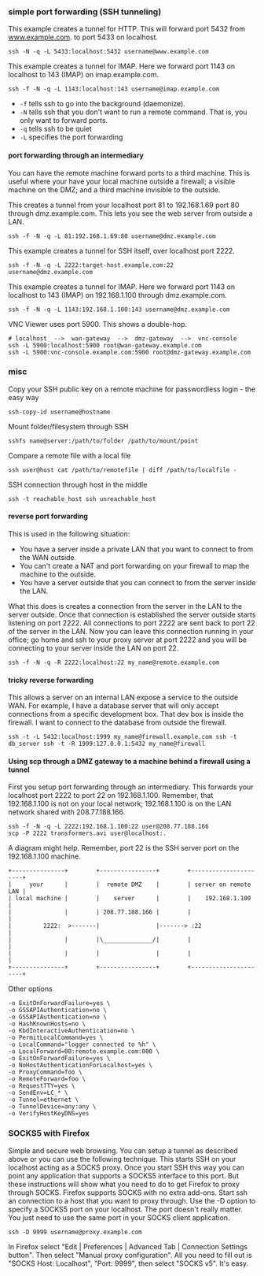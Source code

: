 ### simple port forwarding (SSH tunneling)

This example creates a tunnel for HTTP. This will forward port 5432 from www.example.com. to port 5433 on localhost. 

    ssh -N -q -L 5433:localhost:5432 username@www.example.com

This example creates a tunnel for IMAP. Here we forward port 1143 on localhost to 143 (IMAP) on imap.example.com.

    ssh -f -N -q -L 1143:localhost:143 username@imap.example.com

* `-f` tells ssh to go into the background (daemonize).
* `-N` tells ssh that you don't want to run a remote command. That is, you only want to forward ports.
* `-q` tells ssh to be quiet
* `-L` specifies the port forwarding

#### port forwarding through an intermediary

You can have the remote machine forward ports to a third machine. This is useful where your have your local machine outside a firewall; a visible machine on the DMZ; and a third machine invisible to the outside.

This creates a tunnel from your localhost port 81 to 192.168.1.69 port 80 through dmz.example.com. This lets you see the web server from outside a LAN.

    ssh -f -N -q -L 81:192.168.1.69:80 username@dmz.example.com

This example creates a tunnel for SSH itself, over localhost port 2222.

    ssh -f -N -q -L 2222:target-host.example.com:22 username@dmz.example.com

This example creates a tunnel for IMAP. Here we forward port 1143 on localhost to 143 (IMAP) on 192.168.1.100 through dmz.example.com.

    ssh -f -N -q -L 1143:192.168.1.100:143 username@dmz.example.com

VNC Viewer uses port 5900. This shows a double-hop.

    # localhost  -->  wan-gateway  -->  dmz-gateway  -->  vnc-console
    ssh -L 5900:localhost:5900 root@wan-gateway.example.com
    ssh -L 5900:vnc-console.example.com:5900 root@dmz-gateway.example.com

### misc


Copy your SSH public key on a remote machine for passwordless login - the easy way 

    ssh-copy-id username@hostname
    
Mount folder/filesystem through SSH 

    sshfs name@server:/path/to/folder /path/to/mount/point

Compare a remote file with a local file 

    ssh user@host cat /path/to/remotefile | diff /path/to/localfile -

SSH connection through host in the middle 

    ssh -t reachable_host ssh unreachable_host

#### reverse port forwarding

This is used in the following situation:

* You have a server inside a private LAN that you want to connect to from the WAN outside.
* You can't create a NAT and port forwarding on your firewall to map the machine to the outside.
* You have a server outside that you can connect to from the server inside the LAN.

What this does is creates a connection from the server in the LAN to the server outside. Once that connection is established the server outside starts listening on port 2222. All connections to port 2222 are sent back to port 22 of the server in the LAN. Now you can leave this connection running in your office; go home and ssh to your proxy server at port 2222 and you will be connecting to your server inside the LAN on port 22.

    ssh -f -N -q -R 2222:localhost:22 my_name@remote.example.com

#### tricky reverse forwarding

This allows a server on an internal LAN expose a service to the outside WAN. For example, I have a database server that will only accept connections from a specific development box. That dev box is inside the firewall. I want to connect to the database from outside the firewall.

    ssh -t -L 5432:localhost:1999 my_name@firewall.example.com ssh -t db_server ssh -t -R 1999:127.0.0.1:5432 my_name@firewall

#### Using scp through a DMZ gateway to a machine behind a firewall using a tunnel

First you setup port forwarding through an intermediary. This forwards your localhost port 2222 to port 22 on 192.168.1.100. Remember, that 192.168.1.100 is not on your local network; 192.168.1.100 is on the LAN network shared with 208.77.188.166.

    ssh -f -N -q -L 2222:192.168.1.100:22 user@208.77.188.166
    scp -P 2222 transformers.avi user@localhost:.

A diagram might help. Remember, port 22 is the SSH server port on the 192.168.1.100 machine.

```
+---------------+        +----------------+        +----------------------+
|     your      |        |  remote DMZ    |        | server on remote LAN |
| local machine |        |    server      |        |    192.168.1.100     |
|               |        | 208.77.188.166 |        |                      |
|         2222:  >-------|                |-------> :22                   |
|               |        |\______________/|        |                      |
|               |        |                |        |                      |
+---------------+        +----------------+        +----------------------+
```
Other options

```
-o ExitOnForwardFailure=yes \
-o GSSAPIAuthentication=no \
-o GSSAPIAuthentication=no \
-o HashKnownHosts=no \
-o KbdInteractiveAuthentication=no \
-o PermitLocalCommand=yes \
-o LocalCommand="logger connected to %h" \
-o LocalForward=00:remote.example.com:000 \
-o ExitOnForwardFailure=yes \
-o NoHostAuthenticationForLocalhost=yes \
-o ProxyCommand=foo \ 
-o RemoteForward=foo \
-o RequestTTY=yes \
-o SendEnv=LC_* \
-o Tunnel=ethernet \
-o TunnelDevice=any:any \
-o VerifyHostKeyDNS=yes
```

### SOCKS5 with Firefox

Simple and secure web browsing. You can setup a tunnel as described above or you can use the following technique. This starts SSH on your localhost acting as a SOCKS proxy. Once you start SSH this way you can point any application that supports a SOCKS5 interface to this port. But these instructions will show what you need to do to get Firefox to proxy through SOCKS. Firefox supports SOCKS with no extra add-ons.
Start ssh an connection to a host that you want to proxy through. Use the -D option to specify a SOCKS5 port on your localhost. The port doesn't really matter. You just need to use the same port in your SOCKS client application.

    ssh -D 9999 username@proxy.example.com

In Firefox select "Edit | Preferences | Advanced Tab | Connection Settings button". Then select "Manual proxy configuration". All you need to fill out is "SOCKS Host: Localhost", "Port: 9999", then select "SOCKS v5". It's easy.
